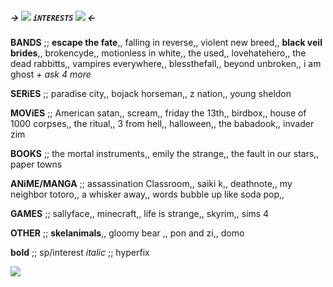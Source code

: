 ##### -> ![](https://i.postimg.cc/QdvNQG3j/d9f9ea2b.gif) `iNTERESTS` ![](https://i.postimg.cc/QdvNQG3j/d9f9ea2b.gif) <-

**BANDS** ;; **escape the fate**,, falling in reverse,, violent new breed,, **black veil brides**,, brokencyde,, motionless in white,, the used,, lovehatehero,, the dead rabbitts,, vampires everywhere,, blessthefall,, beyond unbroken,, i am ghost *+ ask 4 more*

**SERiES** ;; paradise city,, bojack horseman,, z nation,, young sheldon

**MOViES** ;; American satan,, scream,, friday the 13th,, birdbox,, house of 1000 corpses,, the ritual,, 3 from hell,, halloween,, the babadook,, invader zim

**BOOKS** ;; the mortal instruments,, emily the strange,, the fault in our stars,, paper towns

**ANiME/MANGA** ;; assassination Classroom,, saiki k,, deathnote,, my neighbor totoro,, a whisker away,, words bubble up like soda pop,,

**GAMES** ;; sallyface,, minecraft,, life is strange,, skyrim,, sims 4

**OTHER** ;; **skelanimals**,, gloomy bear ,, pon and zi,, domo

**bold** ;; sp/interest
*italic* ;; hyperfix

![](https://i.postimg.cc/mZP20byN/5986c50b.gif)